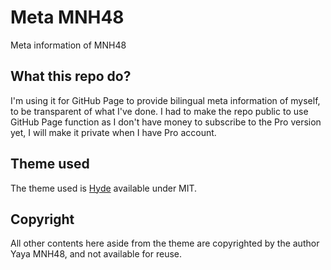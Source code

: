 # Meta MNH48
Meta information of MNH48

## What this repo do?
I'm using it for GitHub Page to provide bilingual meta information of myself, to be transparent of what I've done. I had to make the repo public to use GitHub Page function as I don't have money to subscribe to the Pro version yet, I will make it private when I have Pro account.

## Theme used
The theme used is [Hyde](https://github.com/poole/hyde) available under MIT.
 
## Copyright
All other contents here aside from the theme are copyrighted by the author Yaya MNH48, and not available for reuse.